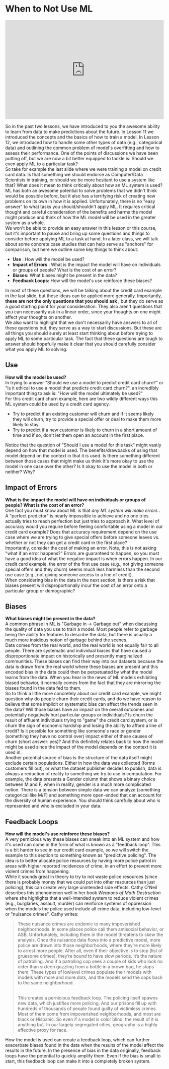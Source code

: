 # When to Not Use ML

<div style="position: relative; padding-bottom: 62.5%; height: 0;">
    <iframe src="https://www.loom.com/embed/bdf5663bbb434ab4bc3c98a40240a8c1?sharedAppSource=personal_library" frameborder="0" webkitallowfullscreen mozallowfullscreen allowfullscreen style="position: absolute; top: 0; left: 0; width: 100%; height: 100%;"></iframe>
</div>

So in the past two lessons, we have introduced to you the awesome ability to learn from data to make predictions about the future. In Lesson 11 we introduced the concepts and the basics of how to train a model. In Lesson 12, we introduced how to handle some other types of data (e.g., categorical data) and outlining the common problem of model's overfitting and how to assess their performance. One of the points of discussions we have been putting off, but we are now a bit better equipped to tackle is: Should we even apply ML to a particular task?  
So take for example the last slide where we were training a model on credit card data. Is that something we should endorse as Computer/Data Scientists in training, or should we be more hesitant to use a system like that? What does it mean to think critically about how an ML system is used?  
ML has both an awesome potential to solve problems that we didn't think would be possible before, but it also has a terrifying risk of creating new problems on its own in how it is applied. Unfortunately, there is no "easy answer" to what tasks you should/shouldn't apply ML. It requires critical thought and careful consideration of the benefits and harms the model might produce and think of how the ML model will be used in the greater system as a whole.  
We won't be able to provide an easy answer in this lesson or this course, but it's important to pause and bring up some questions and things to consider before applying ML to a task at hand. In a later class, we will talk about some concrete case studies that can help serve as "anchors" for comparison, but here we outline some key things to think about:  
-  **Use**     : How will the model be used?  
-  **Impact of Errors**     : What is the impact the model will have on individuals or groups of people? What is the cost of an error?  
-  **Biases:**     What biases might be present in the data?  
-  **Feedback Loops:**     How will the model's use reinforce these biases?  

In most of these questions, we will be talking about the credit card example in the last slide, but these ideas can be applied more generally. Importantly, **these are not the only questions that you should ask** , but they do serve as a good starting point for your consideration. They also aren't questions that you can necessarily ask in a linear order, since your thoughts on one might affect your thoughts on another.  
We also want to highlight that we don't necessarily have answers to all of these questions but, they serve as a way to start discussions. But these are all things you should surely at least start thinking about before trying to apply ML to some particular task. The fact that these questions are tough to answer should hopefully make it clear that you should carefully consider what you apply ML to solving.  
##  Use  

**How will the model be used?**   
In trying to answer "Should we use a model to predict credit card churn?" or "Is it ethical to use a model that predicts credit card churn?", an incredibly important thing to ask is: "How will the model ultimately be used?"  
For this credit card churn example, here are two wildly different ways this ML system could be used by a credit card agency.  
-  Try to predict if an existing customer will churn and if it seems likely they will churn, try to provide a special offer or deal to make them more likely to stay.  
-  Try to predict if a new customer is likely to churn in a short amount of time and if so, don't let them open an account in the first place.  

Notice that the question of "Should I use a model for this task" might vastly depend on how that model is used. The benefits/drawbacks of using that model depend on the context in that it is used. Is there something different between those cases that might make us think it's more okay to use the model in one case over the other? Is it okay to use the model in both or neither? Why?  
##  Impact of Errors  

**What is the impact the model will have on individuals or groups of people? What is the cost of an error?**   
One fact you must know about ML is that *any ML system will make errors* . A "perfect predictor" is nearly impossible to achieve and no one tries actually tries to reach perfection but just tries to approach it. What level of accuracy would you require before feeling comfortable using a model in our credit card example? Does that accuracy requirement depend on the use case where we are trying to give special offers before someone leaves vs. whether or not they can get a credit card in the first place?  
Importantly, consider the cost of making an error. Note, this is not asking "what if an error happens?" Errors are guaranteed to happen, so you must have a good idea of what the negative impact is when errors happen. In our credit card example, the error of the first use case (e.g., not giving someone special offers and they churn) seems much less harmless than the second use case (e.g., not giving someone access to a line of credit).  
When considering bias in the data in the next section, is there a risk that biases present will disproportionally incur the cost of an error onto a particular group or demographic?  
##  Biases  

**What biases might be present in the data?**   
A common phrase in ML is "Garbage in $\rightarrow$ Garbage out" when discussing the quality of data you use to train a model. Most people refer to garbage being the ability for features to describe the data, but there is usually a much more insidious notion of garbage behind the scenes.  
Data comes from the real world, and the real world is not equally fair to all people. There are systematic and individual biases that have caused a disproportionate impact on historically and presently marginalized communities. These biases can find their way into our datasets because the data is drawn from the real world where these biases are present and this encoded bias in the data could then be perpetuated by what the model learns from the data. When you hear in the news of ML models exhibiting biased behavior, it normally comes from the fact that they are mirroring the biases found in the data fed to them.  
So to think a little more concretely about our credit card example, we might question why do people churn their credit cards, and do we have reason to believe that some implicit or systematic bias can affect the trends seen in the data? Will those biases have an impact on the overall outcomes and potentially negatively hurt particular groups or individuals? Is churn the result of affluent individuals trying to "game" the credit card system, or is churn the sign of economic hardship and losing the ability to afford a line of credit? Is it possible for something like someone's race or gender (something they have no control over) impact either of these causes of churn (short answer: yes)? And this definitely relates back to how the model might be used since the impact of the model depends on the context it is used in.  
Another potential source of bias is the structure of the data itself might exclude certain populations. Either in how the data was collected (forms customers fill out), or what the dataset publisher decides to publish, data is always a reduction of reality to something we try to use in computation. For example, the data presents a Gender column that shows a binary choice between M and F, when in reality, gender is a much more complicated notion. There is a tension between simple data we can analyze (something categorical like M/F) and something more open-ended that can account for the diversity of human experience. You should think carefully about who is represented and who is excluded in your data.  
##  Feedback Loops  

**How will the model's use reinforce these biases?**   
A very pernicious way these biases can sneak into an ML system and how it's used can come in the form of what is known as a "feedback loop". This is a bit harder to see in our credit card example, so we will switch the example to this section to something known as "predictive policing". The idea is to better allocate police resources by having more police patrol in areas with higher reported incidences of crime, in an effort to prevent more violent crimes from happening.  
While it sounds great in theory to try to not waste police resources (since there is probably money that we could put into other resources than just policing), this can create very large unintended side effects. Cathy O'Neil describes this phenomenon well in her book *Weapons of Math Destruction* where she highlights that a well-intended system to reduce violent crimes (e.g., burglaries, assault, murder) can reinforce systems of oppression when the models the police used include all crime data, including low-level or "nuisance crimes". Cathy writes:  
> These nuisance crimes are endemic to many impoverished neighborhoods. In some places police call them antisocial behavior, or ASB. Unfortunately, including them in the model threatens to skew the analysis. Once the nuisance data flows into a predictive model, more police are drawn into those neighborhoods, where they’re more likely to arrest more people. After all, even if their objective is to stop [list of gruesome crimes], they’re bound to have slow periods. It’s the nature of patrolling. And if a patrolling cop sees a couple of kids who look no older than sixteen guzzling from a bottle in a brown bag, he stops them. These types of lowlevel crimes populate their models with models with more and more dots, and the models send the cops back to the same neighborhood.
>  <br />
> 
>  <br />
> This creates a pernicious feedback loop. The policing itself spawns new data, which justifies more policing. And our prisons fill up with hundreds of thousands of people found guilty of victimless crimes. Most of them come from impoverished neighborhoods, and most are black or Hispanic. So even if a model is color blind, the result of it is anything but. In our largely segregated cities, geography is a highly effective proxy for race.
How the model is used can create a feedback loop, which can further exacerbate biases found in the data when the results of the model affect the results in the future. In the presence of bias in the data originally, feedback loops have the potential to quickly amplify them. Even if the bias is small to start, this feedback loop can make it into a completely broken system.  
